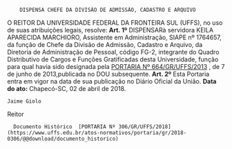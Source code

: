         DISPENSA CHEFE DA DIVISÃO DE ADMISSÃO, CADASTRO E ARQUIVO  

 O REITOR DA UNIVERSIDADE FEDERAL DA FRONTEIRA SUL (UFFS), no uso de suas atribuições legais, resolve:   **Art. 1º** DISPENSARà servidora KEILA APARECIDA MARCHIORO, Assistente em Administração, SIAPE nº 1764657, da função de Chefe da Divisão de Admissão, Cadastro e Arquivo, da Diretoria de Administração de Pessoal, código FG-2, integrante do Quadro Distributivo de Cargos e Funções Gratificadas desta Universidade, função para qual havia sido designada pela [PORTARIA Nº 664/GR/UFFS/2013](https://www.uffs.edu.br/atos-normativos/portaria/gr/2017-0664) , de 7 de junho de 2013,publicada no DOU subsequente.   **Art. 2º** Esta Portaria entra em vigor na data de sua publicação no Diário Oficial da União.      **Data do ato:** Chapecó-SC, 02 de abril de 2018.   
 

    Jaime Giolo   
 Reitor 

      Documento Histórico  [PORTARIA Nº 306/GR/UFFS/2018](https://www.uffs.edu.br/atos-normativos/portaria/gr/2018-0306/@@download/documento_historico)     
      